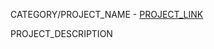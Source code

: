 CATEGORY/PROJECT_NAME - [PROJECT_LINK](PROJECT_LINK)

PROJECT_DESCRIPTION

<!--
  Please, fill in this PR template. It will help maintainers to do the review.
  Also, please read our [Contribution guidelines](CONTRIBUTING.md). 
  Please, create one pull request per link.
-->
